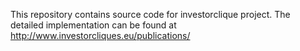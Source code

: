 This repository contains source code for investorclique project. The detailed implementation can be found at
http://www.investorcliques.eu/publications/
